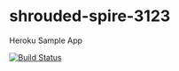 shrouded-spire-3123
===================

Heroku Sample App

[![Build Status](https://travis-ci.org/luckypool/shrouded-spire-3123.png?branch=master)](https://travis-ci.org/luckypool/shrouded-spire-3123)
